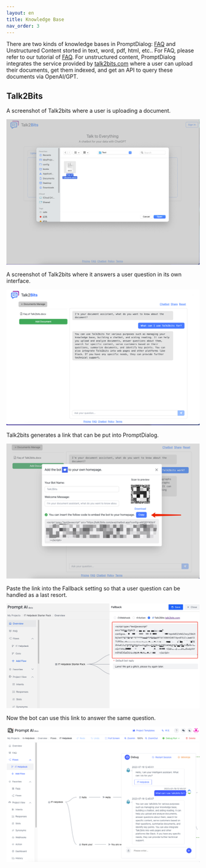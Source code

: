 ```yaml
---
layout: en
title: Knowledge Base
nav_order: 3
---
```

There are two kinds of knowledge bases in PromptDialog: [FAQ](https://doc.promptai.us/docs/tutorial/faq/) and Unstructured Content storted in text, word, pdf, html, etc.. For FAQ, please refer to our tutorial of [FAQ](https://doc.promptai.us/docs/tutorial/faq/). For unstructured content, PromptDialog integrates the service provided by [talk2bits.com](talk2bits.com) where a user can upload their documents, get them indexed, and get an API to query these documents via OpenAI/GPT. 
## Talk2Bits
A screenshot of Talk2bits where a user is uploading a document.

![01-index.png](/assets/images/knowledge_base/01-index.png)

A screenshot of Talk2bits where it answers a user question in its own interface.

![02-index.png](/assets/images/knowledge_base/02-index.png)

Talk2bits generates a link that can be put into PromptDialog.

![03-index.png](/assets/images/knowledge_base/03-index.png)

Paste the link into the Fallback setting so that a user question can be handled as a last resort. 

![04-index.png](/assets/images/knowledge_base.jpg)

Now the bot can use this link to answer the same question.

![05-index.png](/assets/images/knowledge_base/05-index.png)
